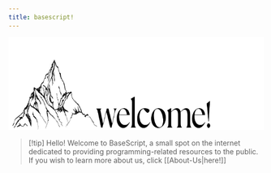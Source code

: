 ```yaml
---
title: basescript!
---
```

<img src="./NiHao.png" width="901" height="183"></img>
> [!tip] Hello! 
> Welcome to BaseScript, a small spot on the internet dedicated to providing programming-related resources to the public. If you wish to learn more about us, click [[About-Us|here!]]
